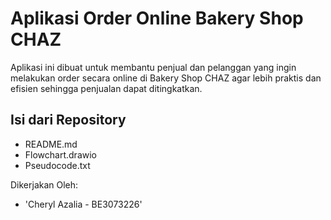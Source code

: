  # Aplikasi Order Online Bakery Shop CHAZ 

 Aplikasi ini dibuat untuk membantu penjual dan pelanggan yang ingin melakukan order secara online di Bakery Shop CHAZ agar lebih praktis dan efisien sehingga penjualan dapat ditingkatkan.

 ## Isi dari Repository
 - README.md 
 - Flowchart.drawio
 - Pseudocode.txt

Dikerjakan Oleh:
- 'Cheryl Azalia - BE3073226'